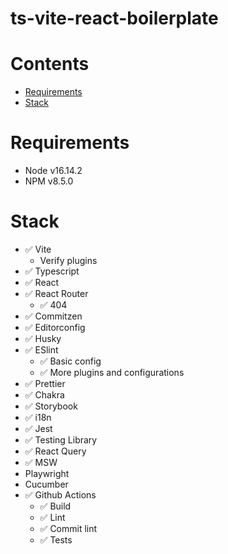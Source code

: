 # ts-vite-react-boilerplate

# Contents

- [Requirements](#requirements)
- [Stack](#stack)

# Requirements

- Node v16.14.2
- NPM v8.5.0

# Stack

- ✅ Vite
  - Verify plugins
- ✅ Typescript
- ✅ React
- ✅ React Router
  - ✅ 404
- ✅ Commitzen
- ✅ Editorconfig
- ✅ Husky
- ✅ ESlint
  - ✅ Basic config
  - ✅ More plugins and configurations
- ✅ Prettier
- ✅ Chakra
- ✅ Storybook
- ✅ i18n
- ✅ Jest
- ✅ Testing Library
- ✅ React Query
- ✅ MSW
- Playwright
- Cucumber
- ✅ Github Actions
  - ✅ Build
  - ✅ Lint
  - ✅ Commit lint
  - ✅ Tests
